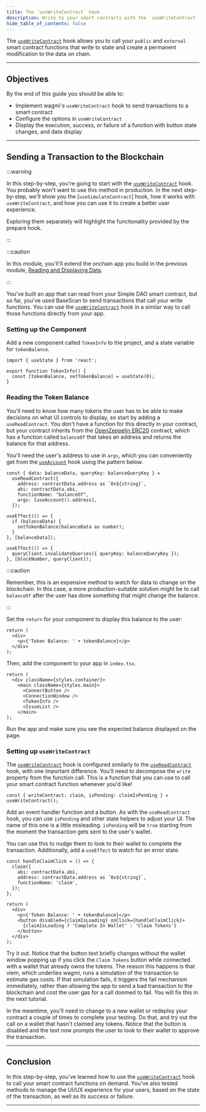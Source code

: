 ```yaml
---
title: The `useWriteContract` hook
description: Write to your smart contracts with the `useWriteContract` hook.
hide_table_of_contents: false
---
```


The [`useWriteContract`] hook allows you to call your `public` and `external` smart contract functions that write to state and create a permanent modification to the data on chain.

---

## Objectives

By the end of this guide you should be able to:

- Implement wagmi's `useWriteContract` hook to send transactions to a smart contract
- Configure the options in `useWriteContract`
- Display the execution, success, or failure of a function with button state changes, and data display

---

## Sending a Transaction to the Blockchain

:::warning

In this step-by-step, you're going to start with the [`useWriteContract`] hook. You probably won't want to use this method in production. In the next step-by-step, we'll show you the [`useSimulateContract`] hook, how it works with `useWriteContract`, and how you can use it to create a better user experience.

Exploring them separately will highlight the functionality provided by the prepare hook.

:::

:::caution

In this module, you'll'll extend the onchain app you build in the previous module, [Reading and Displaying Data].

:::

You've built an app that can read from your Simple DAO smart contract, but so far, you've used BaseScan to send transactions that call your write functions. You can use the [`useWriteContract`] hook in a similar way to call those functions directly from your app.

### Setting up the Component

Add a new component called `TokenInfo` to the project, and a state variable for `tokenBalance`.

```tsx
import { useState } from 'react';

export function TokenInfo() {
  const [tokenBalance, setTokenBalance] = useState(0);
}
```

### Reading the Token Balance

You'll need to know how many tokens the user has to be able to make decisions on what UI controls to display, so start by adding a `useReadContract`. You don't have a function for this directly in your contract, but your contract inherits from the [OpenZeppelin ERC20] contract, which has a function called `balanceOf` that takes an address and returns the balance for that address.

You'll need the user's address to use in `args`, which you can conveniently get from the [`useAccount`] hook using the pattern below.

```tsx:
const { data: balanceData, queryKey: balanceQueryKey } =
  useReadContract({
    address: contractData.address as `0x${string}`,
    abi: contractData.abi,
    functionName: "balanceOf",
    args: [useAccount().address],
  });

useEffect(() => {
  if (balanceData) {
    setTokenBalance(balanceData as number);
  }
}, [balanceData]);

useEffect(() => {
  queryClient.invalidateQueries({ queryKey: balanceQueryKey });
}, [blockNumber, queryClient]);
```

:::caution

Remember, this is an expensive method to watch for data to change on the blockchain. In this case, a more production-suitable solution might be to call `balanceOf` after the user has done something that might change the balance.

:::

Set the `return` for your component to display this balance to the user:

```tsx
return (
  <div>
    <p>{'Token Balance: ' + tokenBalance}</p>
  </div>
);
```

Then, add the component to your app in `index.tsx`.

```tsx
return (
  <div className={styles.container}>
    <main className={styles.main}>
      <ConnectButton />
      <ConnectionWindow />
      <TokenInfo />
      <IssueList />
    </main>
);
```

Run the app and make sure you see the expected balance displayed on the page.

### Setting up `useWriteContract`

The [`useWriteContract`] hook is configured similarly to the [`useReadContract`] hook, with one important difference. You'll need to decompose the `write` property from the function call. This is a function that you can use to call your smart contract function whenever you'd like!

```tsx
const { writeContract: claim, isPending: claimIsPending } = useWriteContract();
```

Add an event handler function and a button. As with the `useReadContract` hook, you can use `isPending` and other state helpers to adjust your UI. The name of this one is a little misleading. `isPending` will be `true` starting from the moment the transaction gets sent to the user's wallet.

You can use this to nudge them to look to their wallet to complete the transaction. Additionally, add a `useEffect` to watch for an error state.

```tsx
const handleClaimClick = () => {
  claim({
    abi: contractData.abi,
    address: contractData.address as `0x${string}`,
    functionName: 'claim',
  });
};

return (
  <div>
    <p>{'Token Balance: ' + tokenBalance}</p>
    <button disabled={claimIsLoading} onClick={handleClaimClick}>
      {claimIsLoading ? 'Complete In Wallet' : 'Claim Tokens'}
    </button>
  </div>
);
```

Try it out. Notice that the button text briefly changes without the wallet window popping up if you click the `Claim Tokens` button while connected with a wallet that already owns the tokens. The reason this happens is that viem, which underlies wagmi, runs a simulation of the transaction to estimate gas costs. If that simulation fails, it triggers the fail mechanism immediately, rather than allowing the app to send a bad transaction to the blockchain and cost the user gas for a call doomed to fail. You will fix this in the next tutorial.

In the meantime, you'll need to change to a new wallet or redeploy your contract a couple of times to complete your testing. Do that, and try out the call on a wallet that hasn't claimed any tokens. Notice that the button is disabled and the text now prompts the user to look to their wallet to approve the transaction.

---

## Conclusion

In this step-by-step, you've learned how to use the [`useWriteContract`] hook to call your smart contract functions on demand. You've also tested methods to manage the UI/UX experience for your users, based on the state of the transaction, as well as its success or failure.

---

[wagmi]: https://wagmi.sh/
[`useWriteContract`]: https://wagmi.sh/react/hooks/useWriteContract
[`usePrepareContractWrite`]: https://wagmi.sh/react/prepare-hooks/usePrepareContractWrite
[Reading and Displaying Data]: ../reading-and-displaying-data/useAccount
[`useReadContract`]: https://wagmi.sh/react/hooks/useReadContract
[OpenZeppelin ERC20]: https://github.com/OpenZeppelin/openzeppelin-contracts/blob/master/contracts/token/ERC20/ERC20.sol
[`useAccount`]: https://wagmi.sh/react/hooks/useAccount
